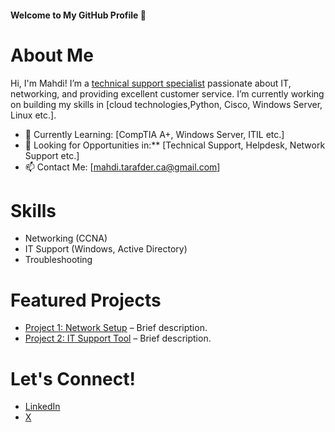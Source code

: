 #### Welcome to My GitHub Profile 👋

# About Me
Hi, I'm Mahdi! I’m a [technical support specialist](#) passionate about IT, networking, and providing excellent customer service. I’m currently working on building my skills in [cloud technologies,Python, Cisco, Windows Server, Linux etc.].

- 🌱 Currently Learning: [CompTIA A+, Windows Server, ITIL etc.]
- 💼 Looking for Opportunities in:** [Technical Support, Helpdesk, Network Support etc.]
- 📫 Contact Me: [mahdi.tarafder.ca@gmail.com]

# Skills
- Networking (CCNA)
- IT Support (Windows, Active Directory)
- Troubleshooting

# Featured Projects
- [Project 1: Network Setup](#) – Brief description.
- [Project 2: IT Support Tool](#) – Brief description.

# Let's Connect!
- [LinkedIn](https://www.linkedin.com/in/Mahdi-Tarafder/)
- [X](https://x.com/MahdiHassa73606)
